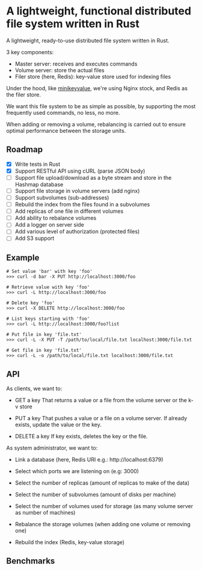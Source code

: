 # A lightweight, functional distributed file system written in Rust

A lightweight, ready-to-use distributed file system written in Rust.

3 key components:

- Master server: receives and executes commands
- Volume server: store the actual files
- Filer store (here, Redis): key-value store used for indexing files

Under the hood, like [minikeyvalue](http://github.com/geohot/minikeyvalue), we're
using Nginx stock, and Redis as the filer store.

We want this file system to be as simple as possible, by supporting the most
frequently used commands, no less, no more.

When adding or removing a volume, rebalancing is carried out to ensure optimal
performance between the storage units.

## Roadmap

- [x] Write tests in Rust
- [x] Support RESTful API using cURL (parse JSON body)
- [ ] Support file upload/download as a byte stream and store in the Hashmap database
- [ ] Support file storage in volume servers (add nginx)
- [ ] Support subvolumes (sub-addresses)
- [ ] Rebuild the index from the files found in a subvolumes
- [ ] Add replicas of one file in different volumes
- [ ] Add ability to rebalance volumes
- [ ] Add a logger on server side
- [ ] Add various level of authorization (protected files)
- [ ] Add S3 support

## Example

```
# Set value 'bar' with key 'foo'
>>> curl -d bar -X PUT http://localhost:3000/foo

# Retrieve value with key 'foo'
>>> curl -L http://localhost:3000/foo

# Delete key 'foo'
>>> curl -X DELETE http://localhost:3000/foo

# List keys starting with 'foo'
>>> curl -L http://localhost:3000/foo?list

# Put file in key 'file.txt'
>>> curl -L -X PUT -T /path/to/local/file.txt localhost:3000/file.txt

# Get file in key 'file.txt'
>>> curl -L -o /path/to/local/file.txt localhost:3000/file.txt
```

## API

As clients, we want to:

- GET a key
  That returns a value or a file from the volume server or the k-v store

- PUT a key
  That pushes a value or a file on a volume server.
  If already exists, update the value or the key.

- DELETE a key
  If key exists, deletes the key or the file.

As system administrator, we want to:

- Link a database (here, Redis URI e.g.: http://localhost:6379)

- Select which ports we are listening on (e.g: 3000)

- Select the number of replicas (amount of replicas to make of the data)

- Select the number of subvolumes (amount of disks per machine)

- Select the number of volumes used for storage (as many volume server as number of machines)

- Rebalance the storage volumes (when adding one volume or removing one)

- Rebuild the index (Redis, key-value storage)

## Benchmarks
